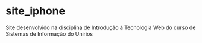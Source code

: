 # site_iphone
Site desenvolvido na disciplina de Introdução à Tecnologia Web do curso de Sistemas de Informação do Unirios
